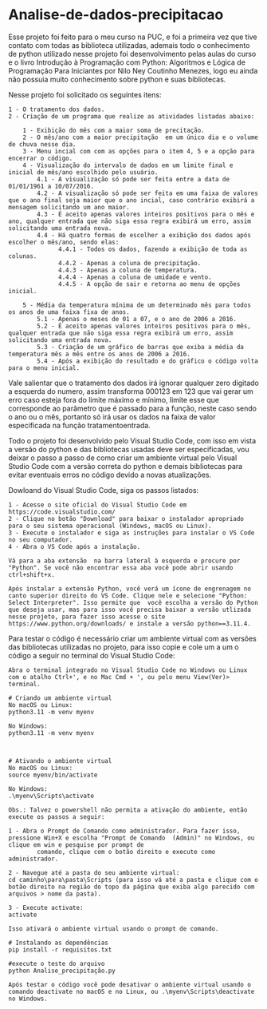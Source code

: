 # Analise-de-dados-precipitacao

Esse projeto foi feito para o meu curso na PUC, e foi a primeira vez que tive contato com todas as biblioteca utilizadas, ademais todo o conhecimento de python utilizado nesse projeto foi
desenvolvimento pelas aulas do curso e o livro Introdução à Programação com Python: Algoritmos e Lógica de Programação Para Iniciantes por Nilo Ney Coutinho Menezes, logo eu ainda não 
possuia muito conhecimento sobre python e suas bibliotecas.

Nesse projeto foi solicitado os seguintes itens:

	1 - O tratamento dos dados.
	2 - Criação de um programa que realize as atividades listadas abaixo:

		1 - Exibição do mês com a maior soma de precitação. 
		2 - O mês/ano com a maior precipitação  em um único dia e o volume de chuva nesse dia.
  		3 - Menu incial com com as opções para o item 4, 5 e a opção para encerrar o código.
		4 - Visualização do intervalo de dados em um limite final e inicial de mês/ano escolhido pelo usuário.
			4.1 - A visualização só pode ser feita entre a data de 01/01/1961 a 10/07/2016.
			4.2 - A visualização só pode ser feita em uma faixa de valores que o ano final seja maior que o ano incial, caso contrário exibirá a mensagem solicitando um ano maior.
			4.3 - É aceito apenas valores inteiros positivos para o mês e ano, qualquer entrada que não siga essa regra exibirá um erro, assim solicitando uma entrada nova.
			4.4 - Há quatro formas de escolher a exibição dos dados após escolher o mês/ano, sendo elas:
			      4.4.1 - Todos os dados, fazendo a exibição de toda as colunas.
			      4.4.2 - Apenas a coluna de precipitação.
			      4.4.3 - Apenas a coluna de temperatura.
			      4.4.4 - Apenas a coluna de umidade e vento.
			      4.4.5 - A opção de sair e retorna ao menu de opções inicial.
	 
 		5 - Média da temperatura mínima de um determinado mês para todos os anos de uma faixa fixa de anos.
			5.1 - Apenas o meses de 01 a 07, e o ano de 2006 a 2016.
			5.2 - É aceito apenas valores inteiros positivos para o mês, qualquer entrada que não siga essa regra exibirá um erro, assim solicitando uma entrada nova.
			5.3 - Criação de um gráfico de barras que exiba a média da temperatura mês a mês entre os anos de 2006 a 2016.
			5.4 - Após a exibição do resultado e do gráfico o código volta para o menu inicial.
   
Vale salientar que o tratamento dos dados irá ignorar qualquer zero digitado a esquerda do numero, assim transforma 000123 em 123 que vai gerar um erro caso esteja fora do limite máximo 
e mínimo, limite esse que corresponde ao parâmetro que é passado para a função, neste caso sendo o ano ou o mês, portanto só irá usar os dados na faixa de valor especificada na função tratamentoentrada.

Todo o projeto foi desenvolvido pelo Visual Studio Code, com isso em vista a versão do python e das bibliotecas usadas deve ser especificadas, vou deixar o passo a passo de como
criar um ambiente virtual pelo Visual Studio Code com a versão correta do python e demais bibliotecas para evitar eventuais erros no código devido a novas atualizações.

Dowloand do Visual Studio Code, siga os passos listados:

	1 - Acesse o site oficial do Visual Studio Code em https://code.visualstudio.com/
	2 - Clique no botão "Download" para baixar o instalador apropriado para o seu sistema operacional (Windows, macOS ou Linux).
	3 - Execute o instalador e siga as instruções para instalar o VS Code no seu computador.
	4 - Abra o VS Code após a instalação.

	Vá para a aba extensão  na barra lateral à esquerda e procure por "Python". Se você não encontrar essa aba você pode abrir usando ctrl+shift+x.

	Após instalar a extensão Python, você verá um ícone de engrenagem no canto superior direito do VS Code. Clique nele e selecione "Python: Select Interpreter". Isso permite que 	você escolha a versão do Python que deseja usar, mas para isso você precisa baixar a versão utlizada nesse projeto, para fazer isso acesse o site https://www.python.org/downloads/ e instale a versão python==3.11.4.

Para testar o código é necessário criar um ambiente virtual com as versões das bibliotecas utilizadas no projeto, para isso copie e cole um a um o código a seguir no terminal
do Visual Studio Code:

	Abra o terminal integrado no Visual Studio Code no Windows ou Linux com o atalho Ctrl+', e no Mac Cmd + ', ou pelo menu View(Ver)> terminal.
	
	# Criando um ambiente virtual
	No macOS ou Linux:
	python3.11 -m venv myenv
	
	No Windows:
	python3.11 -m venv myenv
	
	
	
	# Ativando o ambiente virtual
	No macOS ou Linux:
	source myenv/bin/activate
	
	No Windows:
	.\myenv\Scripts\activate

	Obs.: Talvez o powershell não permita a ativação do ambiente, então execute os passos a seguir:

	1 - Abra o Prompt de Comando como administrador. Para fazer isso, pressione Win+X e escolha "Prompt de Comando 	(Admin)" no Windows, ou clique em win e pesquise por prompt de 
            comando, clique com o botão direito e execute como administrador.

	2 - Navegue até a pasta do seu ambiente virtual:
	cd caminho\para\pasta\Scripts (para isso vá até a pasta e clique com o botão direito na região do topo da página que exiba algo parecido com arquivos > nome da pasta).

	3 - Execute activate:
	activate

	Isso ativará o ambiente virtual usando o prompt de comando.

	# Instalando as dependências
	pip install -r requisitos.txt
	
	#execute o teste do arquivo
	python Analise_precipitação.py
	
	Após testar o código você pode desativar o ambiente virtual usando o comando deactivate no macOS e no Linux, ou .\myenv\Scripts\deactivate no Windows.
	
